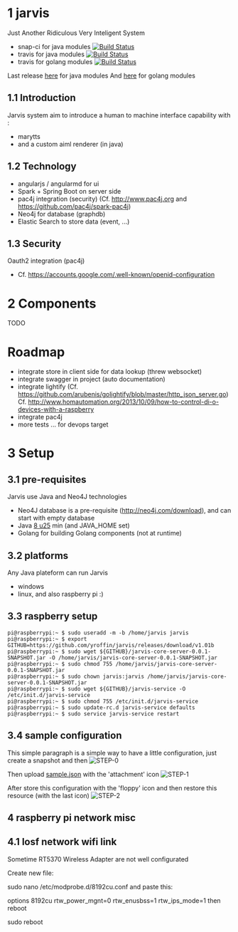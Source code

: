 1 jarvis
========

Just Another Ridiculous Very Inteligent System

- snap-ci for java modules [![Build Status](https://snap-ci.com/yroffin/jarvis/branch/master/build_image)](https://snap-ci.com/yroffin/jarvis/branch/master)
- travis for java modules [![Build Status](https://travis-ci.org/yroffin/jarvis.svg?branch=master)](https://travis-ci.org/yroffin/jarvis)
- travis for golang modules [![Build Status](https://travis-ci.org/yroffin/jarvis-go-ext.svg?branch=master)](https://travis-ci.org/yroffin/jarvis-go-ext)

Last release [here](https://github.com/yroffin/jarvis/releases/latest) for java modules
And [here](https://github.com/yroffin/jarvis-go-ext/releases) for golang modules

1.1 Introduction
----------------

Jarvis system aim to introduce a human to machine interface capability with :
- marytts
- and a custom aiml renderer (in java)

1.2 Technology
--------------

- angularjs / angularmd for ui
- Spark + Spring Boot on server side
- pac4j integration (security) (Cf. http://www.pac4j.org and https://github.com/pac4j/spark-pac4j)
- Neo4j for database (graphdb)
- Elastic Search to store data (event, ...)

1.3 Security
------------

Oauth2 integration (pac4j)
- Cf. https://accounts.google.com/.well-known/openid-configuration

2 Components
============

TODO

Roadmap
=======

- integrate store in client side for data lookup (threw websocket)
- integrate swagger in project (auto documentation)
- integrate lightify (Cf. https://github.com/arubenis/golightify/blob/master/http_json_server.go)
  Cf. http://www.homautomation.org/2013/10/09/how-to-control-di-o-devices-with-a-raspberry
- integrate pac4j
- more tests ... for devops target

3 Setup
=======

3.1 pre-requisites
------------------

Jarvis use Java and Neo4J technologies
- Neo4J database is a pre-requisite (http://neo4j.com/download), and can start with empty database
- Java [8 u25](https://www.java.com/fr/download) min (and JAVA_HOME set)
- Golang for building Golang components (not at runtime)

3.2 platforms
-------------

Any Java plateform can run Jarvis
- windows
- linux, and also raspberry pi :)

3.3 raspberry setup
-------------------

    pi@raspberrypi:~ $ sudo useradd -m -b /home/jarvis jarvis
    pi@raspberrypi:~ $ export GITHUB=https://github.com/yroffin/jarvis/releases/download/v1.01b
    pi@raspberrypi:~ $ sudo wget ${GITHUB}/jarvis-core-server-0.0.1-SNAPSHOT.jar -O /home/jarvis/jarvis-core-server-0.0.1-SNAPSHOT.jar
    pi@raspberrypi:~ $ sudo chmod 755 /home/jarvis/jarvis-core-server-0.0.1-SNAPSHOT.jar
    pi@raspberrypi:~ $ sudo chown jarvis:jarvis /home/jarvis/jarvis-core-server-0.0.1-SNAPSHOT.jar
    pi@raspberrypi:~ $ sudo wget ${GITHUB}/jarvis-service -O /etc/init.d/jarvis-service
    pi@raspberrypi:~ $ sudo chmod 755 /etc/init.d/jarvis-service
    pi@raspberrypi:~ $ sudo update-rc.d jarvis-service defaults
    pi@raspberrypi:~ $ sudo service jarvis-service restart


3.4 sample configuration
------------------------

This simple paragraph is a simple way to have a little configuration, just create a snapshot and then
![STEP-0](http://yroffin.github.io/jarvis/images/init/step-0.PNG)

Then upload [sample.json](https://snap-ci.com/buildartifacts/green/52740/defaultPipeline/106/install/1/jarvis-core/jarvis-core-server/src/test/resources/sample.json?archived=true) with the 'attachment' icon
![STEP-1](http://yroffin.github.io/jarvis/images/init/step-1.PNG)

After store this configuration with the 'floppy' icon
and then restore this resource (with the last icon)
![STEP-2](http://yroffin.github.io/jarvis/images/init/step-3.PNG)

4 raspberry pi network misc
----------------------------

4.1 losf network wifi link
--------------------------

Sometime RT5370 Wireless Adapter are not well configurated

Create new file:

sudo nano /etc/modprobe.d/8192cu.conf
and paste this:

options 8192cu rtw_power_mgnt=0 rtw_enusbss=1 rtw_ips_mode=1
then reboot

sudo reboot
